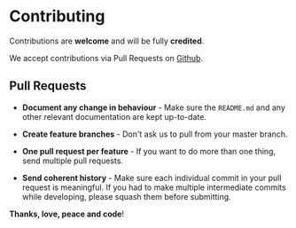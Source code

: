 # Contributing

Contributions are **welcome** and will be fully **credited**.

We accept contributions via Pull Requests on [Github](https://github.com/hoben/simple-routes).


## Pull Requests

- **Document any change in behaviour** - Make sure the `README.md` and any other relevant documentation are kept up-to-date.

- **Create feature branches** - Don't ask us to pull from your master branch.

- **One pull request per feature** - If you want to do more than one thing, send multiple pull requests.

- **Send coherent history** - Make sure each individual commit in your pull request is meaningful. If you had to make multiple intermediate commits while developing, please squash them before submitting.

**Thanks, love, peace and code**!
